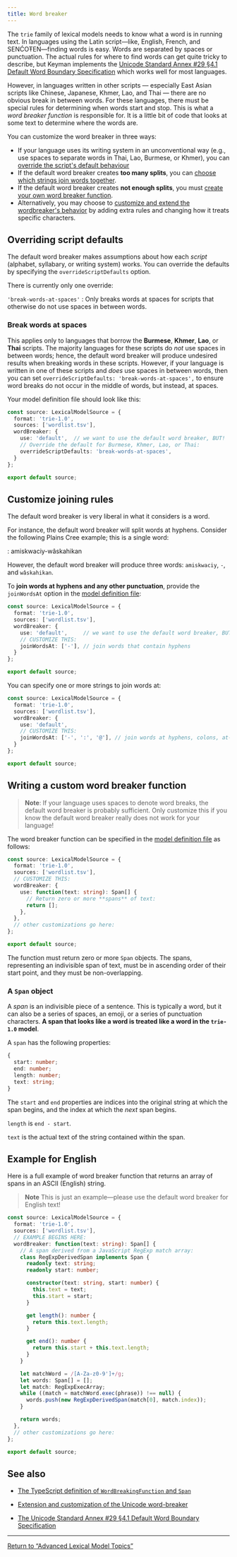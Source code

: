 ```yaml
---
title: Word breaker
---
```


The `trie` family of lexical models needs to know what a word is in
running text. In languages using the Latin script—like, English, French,
and SENĆOŦEN—finding words is easy. Words are separated by spaces or
punctuation. The actual rules for where to find words can get quite
tricky to describe, but Keyman implements the [Unicode Standard Annex #29 §4.1 Default Word Boundary Specification](https://unicode.org/reports/tr29/#Word_Boundaries) 
which works well for most languages.

However, in languages written in other scripts — especially East Asian
scripts like Chinese, Japanese, Khmer, Lao, and Thai — there are no obvious break in between words. For these languages, there must be special rules for determining when words start and stop. This is what a _word breaker function_ is responsible for. It is a little bit of code that looks at some text to determine where the words are.

You can customize the word breaker in three ways:
- If your language uses its writing system in an unconventional way (e.g., use spaces to separate words in Thai, Lao, Burmese, or Khmer), you can [override the script's default behaviour](#overrides)
- If the default word breaker creates **too many splits**, you can [choose which strings join words together](#join).
- If the default word breaker creates **not enough splits**, you must [create your own word breaker function](#custom).
- Alternatively, you may choose to [customize and extend the wordbreaker's behavior](./unicode-breaker-extension) by adding extra rules and changing how it treats specific characters.

## Overriding script defaults

The default word breaker makes assumptions about how each
_script_ (alphabet, syllabary, or writing system)
works. You can override the defaults by specifying the
`overrideScriptDefaults` option.

There is currently only one override:

`'break-words-at-spaces'`
:   Only breaks words at spaces for scripts that otherwise do not use spaces in between words.

### Break words at spaces

This applies only to languages that borrow the **Burmese**, **Khmer**,
**Lao**, or **Thai** scripts. The majority languages for these scripts
do *not* use spaces in between words; hence, the default word breaker
will produce undesired results when breaking words in these scripts.
However, if your language is written in one of these scripts and *does*
use spaces in between words, then you can set
`overrideScriptDefaults: 'break-words-at-spaces',` to ensure word breaks
do not occur in the middle of words, but instead, at spaces.

Your model definition file should look like this:

```typescript
const source: LexicalModelSource = {
  format: 'trie-1.0',
  sources: ['wordlist.tsv'],
  wordBreaker: {
    use: 'default',  // we want to use the default word breaker, BUT!
    // Override the default for Burmese, Khmer, Lao, or Thai:
    overrideScriptDefaults: 'break-words-at-spaces',
  }
};

export default source;
```

## Customize joining rules

The default word breaker is very liberal in what it considers is a word.

For instance, the default word breaker will split words at hyphens.
Consider the following Plains Cree example; this is a single word:

:   amiskwaciy-wâskahikan

However, the default word breaker will produce three words: `amiskwaciy`, `-`, and `wâskahikan`.

To **join words at hyphens and any other punctuation**, provide the
`joinWordsAt` option in the [model definition file](./model-definition-file):

```typescript
const source: LexicalModelSource = {
  format: 'trie-1.0',
  sources: ['wordlist.tsv'],
  wordBreaker: {
    use: 'default',     // we want to use the default word breaker, BUT!
    // CUSTOMIZE THIS:
    joinWordsAt: ['-'], // join words that contain hyphens
  }
};

export default source;
```

You can specify one or more strings to join words at:

```typescript
const source: LexicalModelSource = {
  format: 'trie-1.0',
  sources: ['wordlist.tsv'],
  wordBreaker: {
    use: 'default',
    // CUSTOMIZE THIS:
    joinWordsAt: ['-', ':', '@'], // join words at hyphens, colons, at-signs
  }
};

export default source;
```

## Writing a custom word breaker function

> **Note**: 
If your language uses spaces to denote word breaks, the
default word breaker is probably sufficient. Only customize this if you
know the default word breaker really does not work for your language!

The word breaker function can be specified in the [model definition file](./model-definition-file) as follows:

```typescript
const source: LexicalModelSource = {
  format: 'trie-1.0',
  sources: ['wordlist.tsv'],
  // CUSTOMIZE THIS:
  wordBreaker: {
    use: function(text: string): Span[] {
      // Return zero or more **spans** of text:
      return [];
    },
  },
  // other customizations go here:
};

export default source;
```

The function must return zero or more `Span` objects. The spans,
representing an indivisible span of text, must be in ascending order of
their start point, and they must be non-overlapping.

### A `Span` object

A _span_ is an indivisible piece of a sentence.
This is typically a word, but it can also be a series of spaces, an
emoji, or a series of punctuation characters. **A span that looks like a word is treated like a word in the `trie-1.0` model**.

A `span` has the following properties:

```typescript
{
  start: number;
  end: number;
  length: number;
  text: string;
}
```

The `start` and `end` properties are indices into the original string at
which the span begins, and the index at which the *next* span begins.

`length` is `end - start`.

`text` is the actual text of the string contained within the span.

## Example for English

Here is a full example of word breaker function that returns an array of
spans in an ASCII (English) string. 

> **Note**
This is just an example—please
use the default word breaker for English text!

```typescript
const source: LexicalModelSource = {
  format: 'trie-1.0',
  sources: ['wordlist.tsv'],
  // EXAMPLE BEGINS HERE:
  wordBreaker: function(text: string): Span[] {
    // A span derived from a JavaScript RegExp match array:
    class RegExpDerivedSpan implements Span {
      readonly text: string;
      readonly start: number;

      constructor(text: string, start: number) {
        this.text = text;
        this.start = start;
      }

      get length(): number {
        return this.text.length;
      }

      get end(): number {
        return this.start + this.text.length;
      }
    }

    let matchWord = /[A-Za-z0-9']+/g;
    let words: Span[] = [];
    let match: RegExpExecArray;
    while ((match = matchWord.exec(phrase)) !== null) {
      words.push(new RegExpDerivedSpan(match[0], match.index));
    }

    return words;
  },
  // other customizations go here:
};

export default source;
```

## See also

- [The TypeScript definition of `WordBreakingFunction` and
`Span`](https://github.com/keymanapp/keyman/blob/4211b468949860b8fb4a4707710472ab9e33c581/common/lexical-model-types/index.d.ts#L286-L323)  

- [Extension and customization of the Unicode word-breaker](./unicode-breaker-extension)  

- [The Unicode Standard Annex \#29 §4.1 Default Word Boundary Specification](https://unicode.org/reports/tr29/#Word_Boundaries)

------------------------------------------------------------------------

[Return to “Advanced Lexical Model Topics”](./)